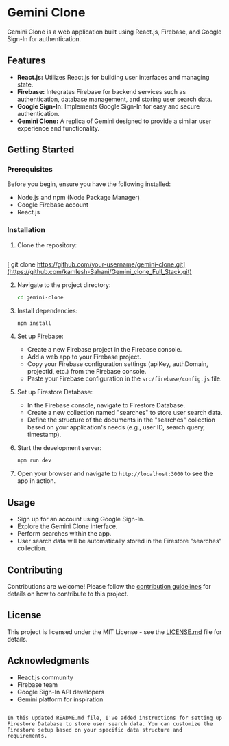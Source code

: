 
# Gemini Clone

Gemini Clone is a web application built using React.js, Firebase, and Google Sign-In for authentication.

## Features

- **React.js:** Utilizes React.js for building user interfaces and managing state.
- **Firebase:** Integrates Firebase for backend services such as authentication, database management, and storing user search data.
- **Google Sign-In:** Implements Google Sign-In for easy and secure authentication.
- **Gemini Clone:** A replica of Gemini designed to provide a similar user experience and functionality.

## Getting Started

### Prerequisites

Before you begin, ensure you have the following installed:

- Node.js and npm (Node Package Manager)
- Google Firebase account
- React.js

### Installation

1. Clone the repository:
   ```bash
  [ git clone https://github.com/your-username/gemini-clone.git](https://github.com/kamlesh-Sahani/Gemini_clone_Full_Stack.git)

2. Navigate to the project directory:
   ```bash
   cd gemini-clone
   ```

3. Install dependencies:
   ```bash
   npm install
   ```

4. Set up Firebase:
   - Create a new Firebase project in the Firebase console.
   - Add a web app to your Firebase project.
   - Copy your Firebase configuration settings (apiKey, authDomain, projectId, etc.) from the Firebase console.
   - Paste your Firebase configuration in the `src/firebase/config.js` file.

5. Set up Firestore Database:
   - In the Firebase console, navigate to Firestore Database.
   - Create a new collection named "searches" to store user search data.
   - Define the structure of the documents in the "searches" collection based on your application's needs (e.g., user ID, search query, timestamp).

6. Start the development server:
   ```bash
   npm run dev
   ```

7. Open your browser and navigate to `http://localhost:3000` to see the app in action.

## Usage

- Sign up for an account using Google Sign-In.
- Explore the Gemini Clone interface.
- Perform searches within the app.
- User search data will be automatically stored in the Firestore "searches" collection.

## Contributing

Contributions are welcome! Please follow the [contribution guidelines](CONTRIBUTING.md) for details on how to contribute to this project.

## License

This project is licensed under the MIT License - see the [LICENSE.md](LICENSE.md) file for details.

## Acknowledgments

- React.js community
- Firebase team
- Google Sign-In API developers
- Gemini platform for inspiration
```

In this updated README.md file, I've added instructions for setting up Firestore Database to store user search data. You can customize the Firestore setup based on your specific data structure and requirements.
